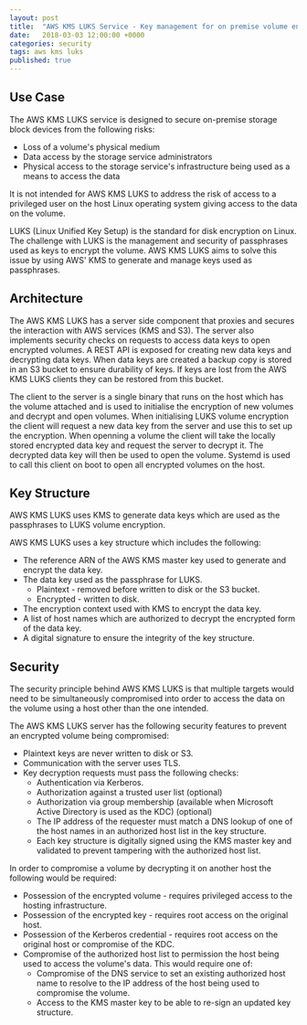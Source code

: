 ```yaml
---
layout: post
title:  "AWS KMS LUKS Service - Key management for on premise volume encryption"
date:   2018-03-03 12:00:00 +0000
categories: security
tags: aws kms luks
published: true
---
```


## Use Case
The AWS KMS LUKS service is designed to secure on-premise storage block devices from the following risks:
* Loss of a volume's physical medium
* Data access by the storage service administrators
* Physical access to the storage service's infrastructure being used as a means to access the data

It is not intended for AWS KMS LUKS to address the risk of access to a privileged user on the host Linux operating system giving access to the data on the volume.

LUKS (Linux Unified Key Setup) is the standard for disk encryption on Linux. 
The challenge with LUKS is the management and security of passphrases used as keys to encrypt the volume.
AWS KMS LUKS aims to solve this issue by using AWS' KMS to generate and manage keys used as passphrases.

## Architecture
The AWS KMS LUKS has a server side component that proxies and secures the interaction with AWS services (KMS and S3).
The server also implements security checks on requests to access data keys to open encrypted volumes.
A REST API is exposed for creating new data keys and decrypting data keys.
When data keys are created a backup copy is stored in an S3 bucket to ensure durability of keys.
If keys are lost from the AWS KMS LUKS clients they can be restored from this bucket.

The client to the server is a single binary that runs on the host which has the volume attached and is used to initialise the encryption of new volumes and decrypt and open volumes.
When initialising LUKS volume encryption the client will request a new data key from the server and use this to set up the encryption.
When openning a volume the client will take the locally stored encrypted data key and request the server to decrypt it.
The decrypted data key will then be used to open the volume. Systemd is used to call this client on boot to open all encrypted volumes on the host.

## Key Structure
AWS KMS LUKS uses KMS to generate data keys which are used as the passphrases to LUKS volume encryption.

AWS KMS LUKS uses a key structure which includes the following:
* The reference ARN of the AWS KMS master key used to generate and encrypt the data key.
* The data key used as the passphrase for LUKS.
  * Plaintext - removed before written to disk or the S3 bucket.
  * Encrypted - written to disk.
* The encryption context used with KMS to encrypt the data key.
* A list of host names which are authorized to decrypt the encrypted form of the data key.
* A digital signature to ensure the integrity of the key structure.

## Security
The security principle behind AWS KMS LUKS is that multiple targets would need to be simultaneously compromised into order to access the data on the volume using a host other than the one intended.

The AWS KMS LUKS server has the following security features to prevent an encrypted volume being compromised:
* Plaintext keys are never written to disk or S3.
* Communication with the server uses TLS.
* Key decryption requests must pass the following checks:
  * Authentication via Kerberos.
  * Authorization against a trusted user list (optional)
  * Authorization via group membership (available when Microsoft Active Directory is used as the KDC) (optional)
  * The IP address of the requester must match a DNS lookup of one of the host names in an authorized host list in the key structure.
  * Each key structure is digitally signed using the KMS master key and validated to prevent tampering with the authorized host list.
  
In order to compromise a volume by decrypting it on another host the following would be required:
* Possession of the encrypted volume - requires privileged access to the hosting infrastructure.
* Possession of the encrypted key - requires root access on the original host.
* Possession of the Kerberos credential - requires root access on the original host or compromise of the KDC.
* Compromise of the authorized host list to permission the host being used to access the volume's data. This would require one of:
  * Compromise of the DNS service to set an existing authorized host name to resolve to the IP address of the host being used to compromise the volume.
  * Access to the KMS master key to be able to re-sign an updated key structure.